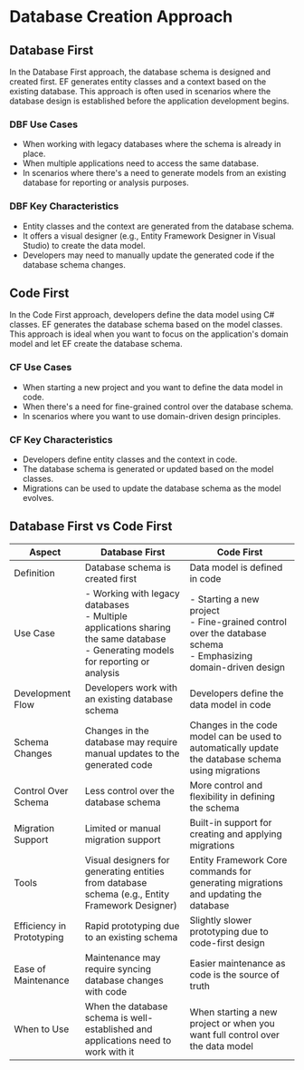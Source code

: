 # Database Creation Approach

## Database First

In the Database First approach, the database schema is designed and created first. EF generates entity classes and a context based on the existing database. This approach is often used in scenarios where the database design is established before the application development begins.

### DBF Use Cases

- When working with legacy databases where the schema is already in place.
- When multiple applications need to access the same database.
- In scenarios where there's a need to generate models from an existing database for reporting or analysis purposes.

### DBF Key Characteristics

- Entity classes and the context are generated from the database schema.
- It offers a visual designer (e.g., Entity Framework Designer in Visual Studio) to create the data model.
- Developers may need to manually update the generated code if the database schema changes.

## Code First

In the Code First approach, developers define the data model using C# classes. EF generates the database schema based on the model classes. This approach is ideal when you want to focus on the application's domain model and let EF create the database schema.

### CF Use Cases

- When starting a new project and you want to define the data model in code.
- When there's a need for fine-grained control over the database schema.
- In scenarios where you want to use domain-driven design principles.

### CF Key Characteristics

- Developers define entity classes and the context in code.
- The database schema is generated or updated based on the model classes.
- Migrations can be used to update the database schema as the model evolves.

## Database First vs Code First

| **Aspect** | **Database First** | **Code First** |
|---|---|---|
| Definition | Database schema is created first | Data model is defined in code |
| Use Case | - Working with legacy databases<br>- Multiple applications sharing the same database<br>- Generating models for reporting or analysis | - Starting a new project<br>- Fine-grained control over the database schema<br>- Emphasizing domain-driven design |
| Development Flow | Developers work with an existing database schema | Developers define the data model in code |
| Schema Changes | Changes in the database may require manual updates to the generated code | Changes in the code model can be used to automatically update the database schema using migrations |
| Control Over Schema | Less control over the database schema | More control and flexibility in defining the schema |
| Migration Support | Limited or manual migration support | Built-in support for creating and applying migrations |
| Tools | Visual designers for generating entities from database schema (e.g., Entity Framework Designer) | Entity Framework Core commands for generating migrations and updating the database |
| Efficiency in Prototyping | Rapid prototyping due to an existing schema | Slightly slower prototyping due to code-first design |
| Ease of Maintenance | Maintenance may require syncing database changes with code | Easier maintenance as code is the source of truth |
| When to Use | When the database schema is well-established and applications need to work with it | When starting a new project or when you want full control over the data model |
